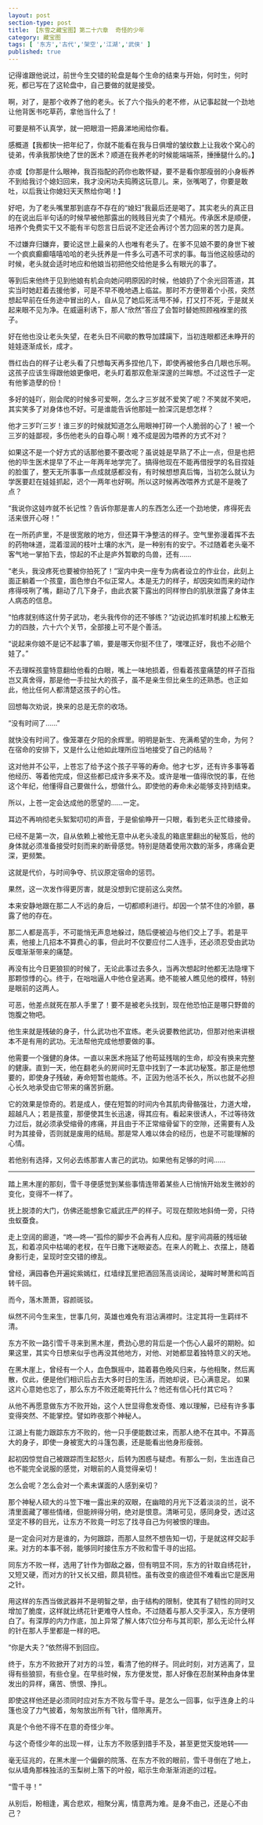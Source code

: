 ```yaml
---
layout: post
section-type: post
title: 【东雪之藏宝图】第二十六章  奇怪的少年
category: 藏宝图
tags: [ '东方','古代','架空','江湖','武侠' ]
published: true
---
```

记得谁跟他说过，前世今生交错的轮盘是每个生命的结束与开始，何时生，何时死，都已写在了这轮盘中，自己要做的就是接受。

啊，对了，是那个收养了他的老头。长了六个指头的老不修，从记事起就一个劲地让他背医书吃草药，拿他当什么了！

可要是稍不认真学，就一把眼泪一把鼻涕地闹给你看。

感概道【我都快一把年纪了，你就不能看在我与日俱增的皱纹数上让我收个窝心的徒弟，传承我那快绝了世的医术？顺道在我养老的时候能端端茶，捶捶腿什么的。】

亦或【你那是什么眼神，我百指配的药你也敢怀疑，要不是看你那瘦弱的小身板养不到给我讨个媳妇回来，我才没闲功夫捣腾这玩意儿。来，张嘴喝了，你要是敢吐，以后我让你媳妇天天熬给你喝！】

好吧，为了老头嘴里那到底存不存在的“媳妇”我最后还是喝了。其实老头的真正目的在说出后半句话的时候早被他那露出的贱贱目光卖了个精光。传承医术是顺便，培养个免费实干又不能有半句怨言日后说不定还会再讨个苦力回来的苦力是真。

不过嫌弃归嫌弃，要论这世上最亲的人也唯有老头了。在爹不见娘不要的身世下被一个疯疯癫癫嘻嘻哈哈的老头抚养是一件多么可遇不可求的事。每当他这般感动的时候，老头就会适时地应和他娘当初把他交给他是多么有眼光的事了。

等到后来他终于见到他娘有机会向她问明原因的时候，他娘扔了个余光回答道，其实当时她赶着去援他爹，可是不早不晚地遇上临盆。那时不方便带着个小孩，突然想起早前在任务途中冒出的人，自从见了她后死活甩不掉，打又打不死，于是就关起来眼不见为净。在威逼利诱下，那人“欣然”答应了会暂时替她照顾襁褓里的孩子。

好在他也没让老头失望，在老头日不间歇的教导加蹂躏下，当初连眼都还未睁开的娃娃逐渐成长，成才。

唇红齿白的样子让老头看了只想每天再多捏他几下，即使再被他多白几眼也乐啊。这孩子应该生得跟他娘更像吧，老头盯着那双愈渐深邃的兰眸想。不过这性子一定有他爹造孽的份！

多好的娃吖，刚会爬的时候多可爱啊，怎么才三岁就不爱笑了呢？不笑就不笑吧，其实笑多了对身体也不好。可是谁能告诉他那娃一脸深沉是想怎样？

他才三岁吖三岁！谁三岁的时候就知道怎么用眼神打碎一个人脆弱的心了！被一个三岁的娃鄙视，多伤他老头的自尊心啊！难不成是因为喂养的方式不对？

如果这不是一个好方式的话那他要不要改呢？虽说娃是早熟了不止一点，但是也把他的毕生医术提早了不止一年两年地学完了。搞得他现在不能再借授学的名目捏娃的脸蛋了，整天无所事事一点成就感都没有，有时候想想真后悔，当初怎么就认为学医要赶在娃娃抓起，迟个一两年也好啊。所以这时候再改喂养方式是不是晚了点？

“我说你这娃咋就不长记性？告诉你那是害人的东西怎么还一个劲地使，疼得死去活来很开心呀！”

在一所药庐里，不是很宽敞的地方，但还算干净整洁的样子。空气里弥漫着挥不去的药物味道，混着湿润的枝叶土壤的水汽，是一种别有的安宁。不过随着老头毫不客气地一掌拍下去，惊起的不止是庐外暂歇的鸟兽，还有……

“老头，我没疼死也要被你拍死了！”室内中央一座专为病者设立的作业台，此刻上面正躺着一个孩童，面色惨白不似正常人。本是无力的样子，却因突如而来的动作疼得吱咧了嘴，翻动了几下身子，由此衣裳下露出的同样惨白的肌肤泄露了身体主人病态的信息。

“怕疼就别练这什劳子武功，老头我传你的还不够练？”边说边抓准时机接上松散无力的四肢，六十六个关节，全部接上可不是个善活。

“说起来你娘不是记不起事了嘛，要是哪天你挺不住了，嘿嘿正好，我也不必赔个娃了。”

不去理睬孩童特意翻给他看的白眼，嘴上一味地损着，但看着孩童痛楚的样子百指岂又真舍得，那是他一手拉扯大的孩子，虽不是亲生但比亲生的还熟悉。也正如此，他比任何人都清楚这孩子的心性。

回想每次劝说，换来的总是无奈的收场。

“没有时间了……”

就快没有时间了。像笼罩在夕阳的余辉里。明明是新生、充满希望的生命，为何？在宿命的安排下，又是什么让他如此理所应当地接受了自己的结局？

这对他并不公平，上苍忘了给予这个孩子平等的寿命。他才七岁，还有许多事等着他经历、等着他完成，但这些都已成许多来不及。或许是唯一值得欣悦的事，在他这个年纪，他懂得自己要做什么，想做什么。即使他的寿命未必能够支持到结束。

所以，上苍一定会达成他的愿望的……一定。

耳边不再响彻老头絮絮叨叨的声音，于是偷偷睁开一只眼，看到老头正忙碌接骨。

已经不是第一次，自从依赖上被他无意中从老头凌乱的箱底里翻出的秘笈后，他的身体就必须准备接受时刻而来的断骨感觉。特别是随着使用次数的渐多，疼痛会更深，更频繁。

这就是代价，与时间争夺、抗议原定宿命的惩罚。

果然，这一次发作得更厉害，就是没想到它提前这么突然。

本来安静地跟在那二人不远的身后，一切都顺利进行。却因一个禁不住的冷颤，暴露了他的存在。

那二人都是高手，不可能悄无声息地躲过，随后便被迫与他们交上了手。若是平素，他接上几招本不算费心的事，但此时不仅要应付二人连手，还必须忍受由武功反噬渐渐带来的痛楚。

再没有比今日更狼狈的时候了，无论此事过去多久，当再次想起时他都无法隐埋下那颗惊悸的心。终于，在咄咄逼人中他仓皇逃离。绝不能被人瞧见他的模样，特别是眼前的这两人。

可恶，他差点就死在那人手里了！要不是被老头找到，现在他恐怕正是哪只野兽的饱腹之物吧。

他生来就是残破的身子，什么武功也不宜练。老头说要教他武功，但那对他来讲根本不是有用的武功。无法帮他完成他想要做的事。

他需要一个强健的身体。一直以来医术拖延了他苟延残喘的生命，却没有换来完整的健康。直到一天，他在翻老头的房间时无意中找到了一本武功秘笈。那正是他想要的，即使身子残破，寿命短暂也能练。不，正因为他活不长久，所以也就不必担心长久地承受由它带来的痛苦折磨。

它的效果是惊奇的。若是成人，便在短暂的时间内令其肌肉骨骼强壮，力道大增，超越凡人；若是孩童，那便使其生长迅速，得其应有。看起来很诱人，不过等待效力过后，就必须承受缩骨的疼痛，并且由于不正常缩骨留下的空隙，还需要有人及时为其接骨，否则就是废用的结局。那是常人难以体会的经历，也是不可能理解的心情。

若他别有选择，又何必去练那害人害己的武功。如果他有足够的时间……

***

踏上黑木崖的那刻，雪千寻便感觉到某些事情连带着某些人已悄悄开始发生微妙的变化，变得不一样了。

抚上脱漆的大门，仿佛还能想象它威武庄严的样子。可现在颓败地斜倚一旁，只待虫蚁蚕食。

走上空阔的廊道，“咚—咚—”孤伶的脚步不会再有人应和。屋宇间凋蔽的残垣破瓦，和着凉风中枯竭的老杈，在午日撒下迷眼姿态。在来人的靴上、衣摆上，随着身影行走，呈现时空交错的缭乱。

曾经，满园春色开遍姹紫嫣红，红墙绿瓦里把酒回荡高谈阔论，凝眸时琴萧和鸣百转千回。

而今，落木萧萧，容颜斑驳。

纵然不问今生来生，世事几何，英雄也难免有泪沾满襟时。注定其将一生羁绊不清。

东方不败一路引雪千寻来到黑木崖，费劲心思的背后是一个伤心人最坏的期盼。如果这里，其实今日想来似乎也再没其他地方，对他、对她都显着独特意义的天地。

在黑木崖上，曾经有一个人，血色飘摇中，踏着暮色晚风归来，与他相聚，然后离散，仅此，便是他们相识后占去大多时日的生活，而她却说，已心满意足。 如果这片心意她也忘了，那么东方不败还能寄托什么？他还有信心托付其它吗？

从他不再愿意做东方不败开始，这个人世显得愈发奇怪、难以理解，已经有许多事变得突然、不能掌控。譬如昨夜那个神秘人。

江湖上有能力跟踪东方不败的，他一只手便能数过来，而那人绝不在其中。不算高大的身子，即使一身被宽大的斗篷包裹，还是能看出他身形瘦弱。

起初因惊觉自己被跟踪而生起怒火，后转为困惑与疑虑。有那么一刻，生出连自己也不能完全说服的感觉，对眼前的人竟觉得亲切！

怎么会呢？怎么会对一个素未谋面的人感到亲切？

那个神秘人硕大的斗笠下唯一露出来的双眼，在幽暗的月光下泛着淡淡的兰，说不清里面藏了哪些情绪，但能辨得分明，绝对是恨意。清晰可见，感同身受，透过这坚定不移的目光，让东方不败竟一时忘了找寻自己为何被恨的理由。

是一定会问对方是谁的，为何跟踪，而那人显然不想告知一切，于是就这样交起手来。对方的本事不弱，能够同时接住东方不败和雪千寻的出招。

同东方不败一样，选用了针作为御敌之器，但有明显不同，东方的针取自绣花针，又短又硬，而对方的针又长又细，颇具韧性。虽有改变的痕迹但不难看出它是医用之针。

用这样的东西当做武器并不是明智之举，由于结构的限制，使其有了韧性的同时又增加了脆度，这样就比绣花针更难夺人性命。不过随着与那人交手深入，东方便明白了。有深厚的内力作底，加上异常了解人体穴位分布与其司职，那么无论什么样的针在那人手里都是一样的吧。

“你是大夫？”依然得不到回应。

终于，东方不败掀开了对方的斗笠，看清了他的样子。同此时刻，对方逃离了，显得有些狼狈，有些仓皇。在早些时候，东方便发觉，那人好像在忍耐某种由身体里发出的异样，痛苦、愤恨、挣扎。

即使这样他还是必须同时应对东方不败与雪千寻。是怎么一回事，似乎连身上的斗篷也没了力气披着，匆匆放出所有飞针，借隙离开。

真是个令他不得不在意的奇怪少年。

与这个奇怪少年的出现一样，让东方不败感到措手不及，甚至更觉天旋地转——

毫无征兆的，在黑木崖一个偏僻的院落、在东方不败的眼前，雪千寻倒在了地上，似从墙角那株独活的玉梨树上落下的叶般，昭示生命渐渐消逝的过程。

“雪千寻！”

从别后，盼相逢，离合悲欢，相聚分离，情意两为难。是身不由己，还是心不由己？
